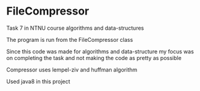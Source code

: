 # FileCompressor
Task 7 in NTNU course algorithms and data-structures

The program is run from the FileCompressor class

Since this code was made for algorithms and data-structure my focus was on completing the task and not making the code as pretty as possible

Compressor uses lempel-ziv and huffman algorithm

Used java8 in this project
